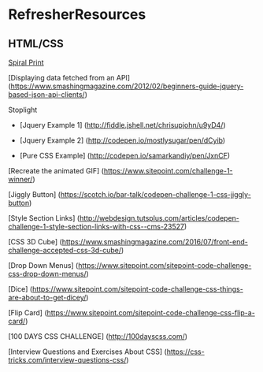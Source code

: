 # RefresherResources

## HTML/CSS

[Spiral Print](http://bl.ocks.org/dlwjiang/bb75c89a2ce92cbbd909)

[Displaying data fetched from an API] (https://www.smashingmagazine.com/2012/02/beginners-guide-jquery-based-json-api-clients/)

Stoplight

- [Jquery Example 1] (http://fiddle.jshell.net/chrisupjohn/u9yD4/)

- [Jquery Example 2] (http://codepen.io/mostlysugar/pen/dCyib)

- [Pure CSS Example] (http://codepen.io/samarkandiy/pen/JxnCF)

[Recreate the animated GIF] (https://www.sitepoint.com/challenge-1-winner/)

[Jiggly Button] (https://scotch.io/bar-talk/codepen-challenge-1-css-jiggly-button)

[Style Section Links] (http://webdesign.tutsplus.com/articles/codepen-challenge-1-style-section-links-with-css--cms-23527)

[CSS 3D Cube] (https://www.smashingmagazine.com/2016/07/front-end-challenge-accepted-css-3d-cube/)

[Drop Down Menus] (https://www.sitepoint.com/sitepoint-code-challenge-css-drop-down-menus/)

[Dice] (https://www.sitepoint.com/sitepoint-code-challenge-css-things-are-about-to-get-dicey/)

[Flip Card] (https://www.sitepoint.com/sitepoint-code-challenge-css-flip-a-card/)

[100 DAYS CSS CHALLENGE] (http://100dayscss.com/)

[Interview Questions and Exercises About CSS] (https://css-tricks.com/interview-questions-css/)
